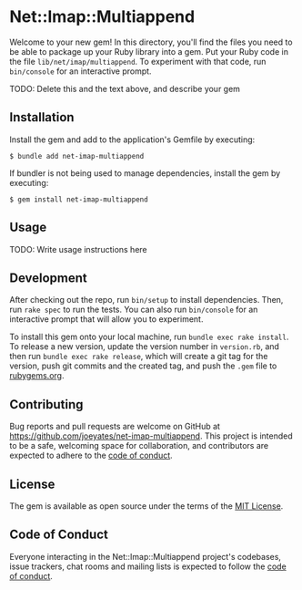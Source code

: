 # Net::Imap::Multiappend

Welcome to your new gem! In this directory, you'll find the files you need to be able to package up your Ruby library into a gem. Put your Ruby code in the file `lib/net/imap/multiappend`. To experiment with that code, run `bin/console` for an interactive prompt.

TODO: Delete this and the text above, and describe your gem

## Installation

Install the gem and add to the application's Gemfile by executing:

    $ bundle add net-imap-multiappend

If bundler is not being used to manage dependencies, install the gem by executing:

    $ gem install net-imap-multiappend

## Usage

TODO: Write usage instructions here

## Development

After checking out the repo, run `bin/setup` to install dependencies. Then, run `rake spec` to run the tests. You can also run `bin/console` for an interactive prompt that will allow you to experiment.

To install this gem onto your local machine, run `bundle exec rake install`. To release a new version, update the version number in `version.rb`, and then run `bundle exec rake release`, which will create a git tag for the version, push git commits and the created tag, and push the `.gem` file to [rubygems.org](https://rubygems.org).

## Contributing

Bug reports and pull requests are welcome on GitHub at https://github.com/joeyates/net-imap-multiappend. This project is intended to be a safe, welcoming space for collaboration, and contributors are expected to adhere to the [code of conduct](https://github.com/joeyates/net-imap-multiappend/blob/main/CODE_OF_CONDUCT.md).

## License

The gem is available as open source under the terms of the [MIT License](https://opensource.org/licenses/MIT).

## Code of Conduct

Everyone interacting in the Net::Imap::Multiappend project's codebases, issue trackers, chat rooms and mailing lists is expected to follow the [code of conduct](https://github.com/joeyates/net-imap-multiappend/blob/main/CODE_OF_CONDUCT.md).
